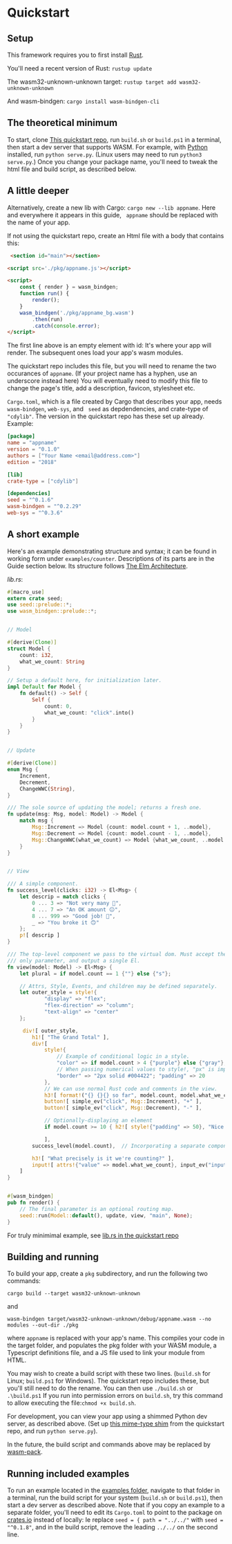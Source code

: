 # Quickstart

## Setup
This framework requires you to first install [Rust](https://www.rust-lang.org/tools/install).

 You'll need a recent version of Rust: `rustup update`

The wasm32-unknown-unknown target: `rustup target add wasm32-unknown-unknown`

And wasm-bindgen: `cargo install wasm-bindgen-cli`


## The theoretical minimum
To start, clone [This quickstart repo](https://github.com/David-OConnor/seed-quickstart),
run `build.sh` or `build.ps1` in a terminal, then start a dev server that supports WASM.
For example, with [Python](https://www.python.org/downloads/) installed, run `python serve.py`.
(Linux users may need to run `python3 serve.py`.)
Once you change your package name, you'll need to tweak the html file and build script, as described below.


## A little deeper
Alternatively, create a new lib with Cargo: `cargo new --lib appname`. Here and everywhere it appears in this guide, `
appname` should be replaced with the name of your app.

If not using the quickstart repo, create an Html file with a body that contains this:
```html
 <section id="main"></section>

<script src='./pkg/appname.js'></script>

<script>
    const { render } = wasm_bindgen;
    function run() {
        render();
    }
    wasm_bindgen('./pkg/appname_bg.wasm')
        .then(run)
        .catch(console.error);
</script>
```
The first line above is an empty element with id: It's where your app will render. The subsequent ones load your app's wasm modules.

The quickstart repo includes this file, but you will need to rename the two 
occurances of `appname`. (If your project name has a hyphen, use an underscore instead here) You will eventually need to modify this file to 
change the page's title, add a description, favicon, stylesheet etc.

`Cargo.toml`, which is a file created by Cargo that describes your app, needs `wasm-bindgen`, `web-sys`, and `
seed` as depdendencies,
 and crate-type
of `"cdylib"`. The version in the quickstart repo has these set up already. Example:

```toml
[package]
name = "appname"
version = "0.1.0"
authors = ["Your Name <email@address.com>"]
edition = "2018"

[lib]
crate-type = ["cdylib"]

[dependencies]
seed = "^0.1.6"
wasm-bindgen = "^0.2.29"
web-sys = "^0.3.6"
```

## A short example
Here's an example demonstrating structure and syntax; it can be found in working form
under `examples/counter`. Descriptions of its parts are in the
Guide section below. Its structure follows [The Elm Architecture](https://guide.elm-lang.org/architecture/).

*lib.rs*:
```rust
#[macro_use]
extern crate seed;
use seed::prelude::*;
use wasm_bindgen::prelude::*;


// Model

#[derive(Clone)]
struct Model {
    count: i32,
    what_we_count: String
}

// Setup a default here, for initialization later.
impl Default for Model {
    fn default() -> Self {
        Self {
            count: 0,
            what_we_count: "click".into()
        }
    }
}


// Update

#[derive(Clone)]
enum Msg {
    Increment,
    Decrement,
    ChangeWWC(String),
}

/// The sole source of updating the model; returns a fresh one.
fn update(msg: Msg, model: Model) -> Model {
    match msg {
        Msg::Increment => Model {count: model.count + 1, ..model},
        Msg::Decrement => Model {count: model.count - 1, ..model},
        Msg::ChangeWWC(what_we_count) => Model {what_we_count, ..model }
    }
}


// View

/// A simple component.
fn success_level(clicks: i32) -> El<Msg> {
    let descrip = match clicks {
        0 ... 3 => "Not very many 🙁",
        4 ... 7 => "An OK amount 😐",
        8 ... 999 => "Good job! 🙂",
        _ => "You broke it 🙃"
    };
    p![ descrip ]
}

/// The top-level component we pass to the virtual dom. Must accept the model as its
/// only parameter, and output a single El.
fn view(model: Model) -> El<Msg> {
    let plural = if model.count == 1 {""} else {"s"};

    // Attrs, Style, Events, and children may be defined separately.
    let outer_style = style!{
            "display" => "flex";
            "flex-direction" => "column";
            "text-align" => "center"
    };

     div![ outer_style,
        h1![ "The Grand Total" ],
        div![
            style!{
                // Example of conditional logic in a style.
                "color" => if model.count > 4 {"purple"} else {"gray"};
                // When passing numerical values to style!, "px" is implied.
                "border" => "2px solid #004422"; "padding" => 20
            },
            // We can use normal Rust code and comments in the view.
            h3![ format!("{} {}{} so far", model.count, model.what_we_count, plural) ],
            button![ simple_ev("click", Msg::Increment), "+" ],
            button![ simple_ev("click", Msg::Decrement), "-" ],

            // Optionally-displaying an element
            if model.count >= 10 { h2![ style!{"padding" => 50}, "Nice!" ] } else { seed::empty() }

            ],
        success_level(model.count),  // Incorporating a separate component

        h3![ "What precisely is it we're counting?" ],
        input![ attrs!{"value" => model.what_we_count}, input_ev("input", Msg::ChangeWWC) ]
    ]
}


#[wasm_bindgen]
pub fn render() {
    // The final parameter is an optional routing map.
    seed::run(Model::default(), update, view, "main", None);
}
```
For truly minimimal example, see [lib.rs in the quickstart repo](https://github.com/David-OConnor/seed-quickstart/blob/master/src/lib.rs)

## Building and running
To build your app, create a `pkg` subdirectory, and run the following two commands:
```
cargo build --target wasm32-unknown-unknown
```
and 
```
wasm-bindgen target/wasm32-unknown-unknown/debug/appname.wasm --no modules --out-dir ./pkg
```
where `appname` is replaced with your app's name. This compiles your code in the target
folder, and populates the pkg folder with your WASM module, a Typescript definitions file,
and a JS file used to link your module from HTML.

You may wish to create a build script with these two lines. (`build.sh` for Linux; `build.ps1` for Windows).
The quickstart repo includes these, but you'll still need to do the rename. You can then use
`./build.sh` or `.\build.ps1` If you run into permission errors on `build.sh`, try this command
to allow executing the file:`chmod +x build.sh`.

For development, you can view your app using a shimmed Python dev server, as described above.
(Set up [this mime-type shim](https://github.com/David-OConnor/seed-quickstart/blob/master/serve.py)
from the quickstart repo, and run `python serve.py`).

In the future, the build script and commands above may be replaced by [wasm-pack](https://github.com/rustwasm/wasm-pack).

## Running included examples
To run an example located in the [examples folder](https://github.com/David-OConnor/seed/tree/master/examples),
navigate to that folder in a terminal, 
run the build script for your system (`build.sh` or `build.ps1`), then start a dev server
 as described above. Note that if you copy an example to a separate folder, you'll need
to edit its `Cargo.toml` to point to the package on [crates.io](https://crates.io) instead of locally: Ie replace
`seed = { path = "../../"` with `seed = "^0.1.8"`, and in the build script, remove the leading `../../` on the second
line.
